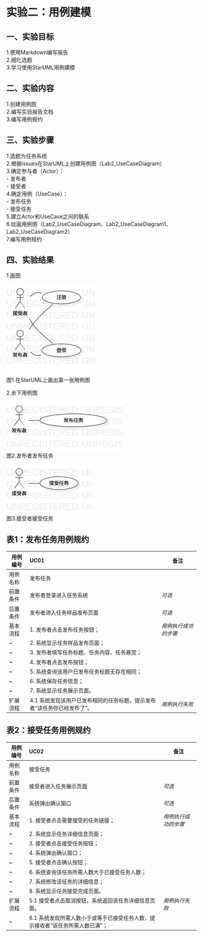 # 实验二：用例建模

## 一、实验目标

1.使用Markdown编写报告  
2.细化选题  
3.学习使用StarUML用例建模

## 二、实验内容

1.创建用例图  
2.编写实验报告文档  
3.编写用例规约

## 三、实验步骤

1.选题为任务系统  
2.根据issues在StarUML上创建用例图（Lab2_UseCaseDiagram）  
3.确定参与者（Actor）：  
    - 发布者  
    - 接受者  
4.确定用例（UseCase）：  
    - 发布任务  
    - 接受任务  
5.建立Actor和UseCase之间的联系  
6.绘画用例图（Lab2_UseCaseDiagram、Lab2_UseCaseDiagram1、Lab2_UseCaseDiagram2）  
7.编写用例规约

## 四、实验结果

1.画图

![第一张用例图](./Lab2_UseCaseDiagram.jpg)  
图1.在StarUML上画出第一张用例图

2.余下用例图

![第二张用例图](./Lab2_UseCaseDiagram1.jpg)  
图2.发布者发布任务

![第三张用例图](./Lab2_UseCaseDiagram2.jpg)  
图3.接受者接受任务

## 表1：发布任务用例规约  

用例编号  | UC01 | 备注  
-|:-|-  
用例名称  | 发布任务  |   
前置条件  | 发布者登录进入任务系统   | *可选*   
后置条件  | 发布者进入任务样品发布页面     | *可选*   
基本流程  | 1. 发布者点击发布任务按钮；  |*用例执行成功的步骤*    
~| 2. 系统显示任务样品发布页面；  |   
~| 3. 发布者填写任务标题、任务内容、任务悬赏；  |   
~| 4. 发布者点击发布按钮；  |   
~| 5. 系统查询该用户已发布任务标题无存在相同；  |   
~| 6. 系统保存任务信息；  |   
~| 7. 系统显示任务展示页面。  |  
扩展流程  | 4.1 系统发现该用户已发布相同的任务标题，提示发布者“该任务你已经发布了”。 |*用例执行失败*   

## 表2：接受任务用例规约  

用例编号  | UC02 | 备注  
-|:-|-  
用例名称  | 接受任务  |   
前置条件  | 接受者进入任务展示页面   | *可选*   
后置条件  | 系统弹出确认窗口   | *可选*   
基本流程  | 1. 接受者点击需要接受的任务链接；  |*用例执行成功的步骤*    
~| 2. 系统显示任务详细信息页面；  |   
~| 3. 接受者点击接受任务按钮；  |   
~| 4. 系统弹出确认窗口；  |   
~| 5. 接受者点击确认按钮；  |   
~| 6. 系统查询该任务所需人数大于已接受任务人数； |   
~| 7. 系统修改该任务的详细信息； |   
~| 8. 系统显示任务接受完成页面。  |  
扩展流程  | 5.1 接受者点击取消按钮，系统返回该任务详细信息页面。  |*用例执行失败*  
~| 6.1 系统发现所需人数小于或等于已接受任务人数，提示接收者“该任务所需人数已满”；  |   

